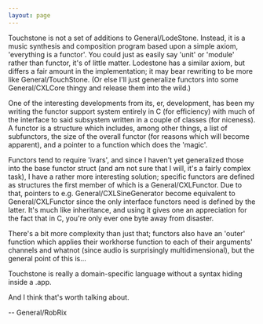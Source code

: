 ```yaml
---
layout: page
---
```


Touchstone is not a set of additions to General/LodeStone. Instead, it is a music synthesis and composition program based upon a simple axiom, 'everything is a functor'. You could just as easily say 'unit' or 'module' rather than functor, it's of little matter. Lodestone has a similar axiom, but differs a fair amount in the implementation; it may bear rewriting to be more like General/TouchStone. (Or else I'll just generalize functors into some General/CXLCore thingy and release them into the wild.)

One of the interesting developments from its, er, development, has been my writing the functor support system entirely in C (for efficiency) with much of the interface to said subsystem written in a couple of classes (for niceness). A functor is a structure which includes, among other things, a list of subfunctors, the size of the overall functor (for reasons which will become apparent), and a pointer to a function which does the 'magic'.

Functors tend to require 'ivars', and since I haven't yet generalized those into the base functor struct (and am not sure that I will, it's a fairly complex task), I have a rather more interesting solution; specific functors are defined as structures the first member of which is a General/CXLFunctor. Due to that, pointers to e.g. General/CXLSineGenerator become equivalent to General/CXLFunctor since the only interface functors need is defined by the latter. It's much like inheritance, and using it gives one an appreciation for the fact that in C, you're only ever one byte away from disaster.

There's a bit more complexity than just that; functors also have an 'outer' function which applies their workhorse function to each of their arguments' channels and whatnot (since audio is surprisingly multidimensional), but the general point of this is...

Touchstone is really a domain-specific language without a syntax hiding inside a .app.

And I think that's worth talking about.

-- General/RobRix